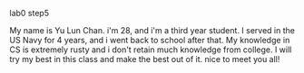 lab0 step5

My name is Yu Lun Chan. i'm 28, and i'm a third year student. I served in the US Navy for 4 years, and i went back to school after that.
My knowledge in CS is extremely rusty and i don't retain much knowledge from college. I will try my best in this class and make the best out of it.
nice to meet you all!

